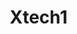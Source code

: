 # Xtech1
<!DOCTYPE html>
<html lang="en">
<head>
    <meta charset="UTF-8">
    <meta name="viewport" content="width=device-width, initial-scale=1.0">
    <title>X-Tech - The Future is Now</title>
    <style>
        * {
            margin: 0;
            padding: 0;
            box-sizing: border-box;
        }

        body {
            font-family: 'Inter', -apple-system, BlinkMacSystemFont, sans-serif;
            background: linear-gradient(135deg, #0a0a0a 0%, #1a1a2e 50%, #16213e 100%);
            color: #ffffff;
            overflow-x: hidden;
            line-height: 1.6;
        }

        /* Animated background particles */
        .particles {
            position: fixed;
            top: 0;
            left: 0;
            width: 100%;
            height: 100%;
            z-index: -1;
            opacity: 0.3;
        }

        .particle {
            position: absolute;
            width: 2px;
            height: 2px;
            background: #00d4ff;
            border-radius: 50%;
            animation: float 6s ease-in-out infinite;
        }

        @keyframes float {
            0%, 100% { transform: translateY(0px) rotate(0deg); opacity: 1; }
            50% { transform: translateY(-20px) rotate(180deg); opacity: 0.5; }
        }

        /* Navigation */
        nav {
            position: fixed;
            top: 0;
            width: 100%;
            padding: 20px 50px;
            backdrop-filter: blur(20px);
            background: rgba(0, 0, 0, 0.3);
            border-bottom: 1px solid rgba(255, 255, 255, 0.1);
            z-index: 1000;
            transition: all 0.3s ease;
        }

        .nav-container {
            display: flex;
            justify-content: space-between;
            align-items: center;
            max-width: 1400px;
            margin: 0 auto;
        }

        .logo {
            font-size: 28px;
            font-weight: 800;
            background: linear-gradient(45deg, #00d4ff, #ff0080);
            -webkit-background-clip: text;
            -webkit-text-fill-color: transparent;
            background-clip: text;
        }

        .nav-links {
            display: flex;
            gap: 40px;
        }

        .nav-links a {
            color: #ffffff;
            text-decoration: none;
            font-weight: 500;
            transition: all 0.3s ease;
            position: relative;
        }

        .nav-links a:hover {
            color: #00d4ff;
        }

        .nav-links a::after {
            content: '';
            position: absolute;
            bottom: -5px;
            left: 0;
            width: 0;
            height: 2px;
            background: linear-gradient(45deg, #00d4ff, #ff0080);
            transition: width 0.3s ease;
        }

        .nav-links a:hover::after {
            width: 100%;
        }

        /* Hero Section */
        .hero {
            height: 100vh;
            display: flex;
            align-items: center;
            justify-content: center;
            text-align: center;
            position: relative;
            overflow: hidden;
        }

        .hero-content {
            max-width: 800px;
            z-index: 2;
            animation: fadeInUp 1s ease-out;
        }

        .hero h1 {
            font-size: clamp(3rem, 8vw, 6rem);
            font-weight: 900;
            margin-bottom: 20px;
            background: linear-gradient(45deg, #ffffff, #00d4ff, #ff0080);
            -webkit-background-clip: text;
            -webkit-text-fill-color: transparent;
            background-clip: text;
            line-height: 1.1;
        }

        .hero p {
            font-size: 1.3rem;
            margin-bottom: 40px;
            opacity: 0.9;
            font-weight: 300;
        }

        .cta-button {
            display: inline-block;
            padding: 15px 40px;
            background: linear-gradient(45deg, #00d4ff, #ff0080);
            color: white;
            text-decoration: none;
            border-radius: 50px;
            font-weight: 600;
            font-size: 1.1rem;
            transition: all 0.3s ease;
            box-shadow: 0 10px 30px rgba(0, 212, 255, 0.3);
        }

        .cta-button:hover {
            transform: translateY(-3px);
            box-shadow: 0 15px 40px rgba(0, 212, 255, 0.5);
        }

        /* Countdown Timer */
        .countdown-section {
            padding: 100px 50px;
            text-align: center;
            background: rgba(0, 0, 0, 0.2);
            backdrop-filter: blur(10px);
        }

        .countdown-title {
            font-size: 2.5rem;
            font-weight: 700;
            margin-bottom: 20px;
            background: linear-gradient(45deg, #00d4ff, #ff0080);
            -webkit-background-clip: text;
            -webkit-text-fill-color: transparent;
            background-clip: text;
        }

        .countdown-timer {
            display: flex;
            justify-content: center;
            align-items: baseline;
            gap: 15px;
            flex-wrap: wrap;
            margin-top: 40px;
            font-family: 'Courier New', monospace;
        }

        .time-unit {
            text-align: center;
            transition: all 0.3s ease;
        }

        .time-unit:hover {
            transform: scale(1.1);
        }

        .time-number {
            font-size: clamp(4rem, 8vw, 7rem);
            font-weight: 900;
            background: linear-gradient(45deg, #00d4ff, #ff0080, #ffffff);
            -webkit-background-clip: text;
            -webkit-text-fill-color: transparent;
            background-clip: text;
            display: block;
            line-height: 0.9;
            text-shadow: 0 0 30px rgba(0, 212, 255, 0.5);
            animation: pulse 2s ease-in-out infinite alternate;
        }

        .time-label {
            font-size: 0.8rem;
            text-transform: uppercase;
            letter-spacing: 3px;
            opacity: 0.6;
            margin-top: 5px;
            font-weight: 400;
        }

        .time-separator {
            font-size: clamp(3rem, 6vw, 5rem);
            font-weight: 300;
            color: rgba(255, 255, 255, 0.3);
            margin: 0 10px;
            animation: blink 1s ease-in-out infinite;
        }

        @keyframes pulse {
            0% { 
                filter: brightness(1) saturate(1);
                transform: scale(1);
            }
            100% { 
                filter: brightness(1.2) saturate(1.3);
                transform: scale(1.02);
            }
        }

        @keyframes blink {
            0%, 50% { opacity: 1; }
            51%, 100% { opacity: 0.3; }
        }

        /* Features Section */
        .features {
            padding: 100px 50px;
            max-width: 1400px;
            margin: 0 auto;
        }

        .section-title {
            text-align: center;
            font-size: 3rem;
            font-weight: 800;
            margin-bottom: 60px;
            background: linear-gradient(45deg, #ffffff, #00d4ff);
            -webkit-background-clip: text;
            -webkit-text-fill-color: transparent;
            background-clip: text;
        }

        .features-grid {
            display: grid;
            grid-template-columns: repeat(auto-fit, minmax(350px, 1fr));
            gap: 40px;
            margin-top: 60px;
        }

        .feature-card {
            background: rgba(255, 255, 255, 0.03);
            border: 1px solid rgba(255, 255, 255, 0.1);
            border-radius: 20px;
            padding: 40px;
            transition: all 0.3s ease;
            backdrop-filter: blur(10px);
        }

        .feature-card:hover {
            transform: translateY(-10px);
            background: rgba(0, 212, 255, 0.05);
            border-color: rgba(0, 212, 255, 0.2);
            box-shadow: 0 20px 40px rgba(0, 212, 255, 0.1);
        }

        .feature-icon {
            width: 60px;
            height: 60px;
            background: linear-gradient(45deg, #00d4ff, #ff0080);
            border-radius: 15px;
            display: flex;
            align-items: center;
            justify-content: center;
            font-size: 1.5rem;
            margin-bottom: 20px;
        }

        .feature-card h3 {
            font-size: 1.5rem;
            font-weight: 700;
            margin-bottom: 15px;
            color: #00d4ff;
        }

        .feature-card p {
            opacity: 0.8;
            line-height: 1.6;
        }

        /* Stats Section */
        .stats {
            padding: 100px 50px;
            background: rgba(0, 0, 0, 0.3);
            text-align: center;
        }

        .stats-grid {
            display: grid;
            grid-template-columns: repeat(auto-fit, minmax(200px, 1fr));
            gap: 40px;
            max-width: 1200px;
            margin: 0 auto;
        }

        .stat-item {
            padding: 20px;
        }

        .stat-number {
            font-size: 3.5rem;
            font-weight: 900;
            color: #00d4ff;
            display: block;
            margin-bottom: 10px;
        }

        .stat-label {
            font-size: 1.1rem;
            opacity: 0.8;
            text-transform: uppercase;
            letter-spacing: 1px;
        }

        /* CTA Section */
        .final-cta {
            padding: 100px 50px;
            text-align: center;
            background: linear-gradient(135deg, rgba(0, 212, 255, 0.1), rgba(255, 0, 128, 0.1));
        }

        .final-cta h2 {
            font-size: 2.5rem;
            font-weight: 800;
            margin-bottom: 20px;
        }

        .final-cta p {
            font-size: 1.2rem;
            margin-bottom: 40px;
            opacity: 0.9;
        }

        /* Animations */
        @keyframes fadeInUp {
            from {
                opacity: 0;
                transform: translateY(50px);
            }
            to {
                opacity: 1;
                transform: translateY(0);
            }
        }

        .fade-in {
            animation: fadeInUp 1s ease-out;
        }

        /* Responsive */
        @media (max-width: 768px) {
            nav {
                padding: 15px 20px;
            }
            
            .nav-links {
                gap: 20px;
            }
            
            .hero, .countdown-section, .features, .stats, .final-cta {
                padding: 60px 20px;
            }
            
            .countdown-timer {
                gap: 10px;
            }
            
            .time-separator {
                margin: 0 5px;
                font-size: clamp(2rem, 5vw, 3rem);
            }
            
            .time-number {
                font-size: clamp(2.5rem, 6vw, 4rem);
            }
            
            .time-label {
                font-size: 0.7rem;
                letter-spacing: 2px;
            }
        }
    </style>
</head>
<body>
    <!-- Animated Background -->
    <div class="particles" id="particles"></div>

    <!-- Navigation -->
    <nav>
        <div class="nav-container">
            <div class="logo">X-TECH</div>
            <div class="nav-links">
                <a href="#about">About</a>
                <a href="#features">Features</a>
                <a href="#countdown">Launch</a>
                <a href="#contact">Contact</a>
            </div>
        </div>
    </nav>

    <!-- Hero Section -->
    <section class="hero">
        <div class="hero-content">
            <h1>THE FUTURE IS X-TECH</h1>
            <p>Revolutionizing technology with cutting-edge solutions that transform industries and empower innovation.</p>
            <a href="#features" class="cta-button">Explore the Future</a>
        </div>
    </section>

    <!-- Countdown Section -->
    <section class="countdown-section" id="countdown">
        <h2 class="countdown-title">PLATFORM LAUNCH COUNTDOWN</h2>
        <p>The AI education revolution starts soon. Be first in line.</p>
        <div class="countdown-timer">
            <div class="time-unit">
                <span class="time-number" id="days">00</span>
                <span class="time-label">Days</span>
            </div>
            <div class="time-separator">:</div>
            <div class="time-unit">
                <span class="time-number" id="hours">00</span>
                <span class="time-label">Hours</span>
            </div>
            <div class="time-separator">:</div>
            <div class="time-unit">
                <span class="time-number" id="minutes">00</span>
                <span class="time-label">Minutes</span>
            </div>
            <div class="time-separator">:</div>
            <div class="time-unit">
                <span class="time-number" id="seconds">00</span>
                <span class="time-label">Seconds</span>
            </div>
        </div>
    </section>

    <!-- Features Section -->
    <section class="features" id="features">
        <h2 class="section-title">Revolutionary Features</h2>
        <div class="features-grid">
            <div class="feature-card">
                <div class="feature-icon">🚀</div>
                <h3>Next-Gen Performance</h3>
                <p>Unprecedented speed and efficiency powered by cutting-edge algorithms and optimized architecture that scales infinitely.</p>
            </div>
            <div class="feature-card">
                <div class="feature-icon">🧠</div>
                <h3>AI-Powered Intelligence
